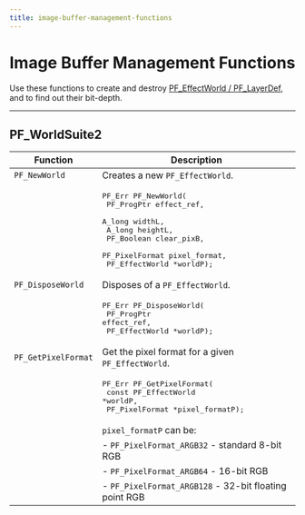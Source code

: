 ```yaml
---
title: image-buffer-management-functions
---
```

# Image Buffer Management Functions

Use these functions to create and destroy [PF_EffectWorld / PF_LayerDef](../../effect-basics/PF_EffectWorld), and to find out their bit-depth.

---

## PF_WorldSuite2

|      Function       |                                                                                                                   Description                                                                                                                   |
|---------------------|-------------------------------------------------------------------------------------------------------------------------------------------------------------------------------------------------------------------------------------------------|
| `PF_NewWorld`       | Creates a new `PF_EffectWorld`.                                                                                                                                                                                                                 |
|                     | <pre lang="cpp">PF_Err PF_NewWorld(<br/>  PF_ProgPtr      effect_ref,<br/>  A_long          widthL,<br/>  A_long          heightL,<br/>  PF_Boolean      clear_pixB,<br/>  PF_PixelFormat  pixel_format,<br/>  PF_EffectWorld  \*worldP);</pre> |
| `PF_DisposeWorld`   | Disposes of a `PF_EffectWorld`.                                                                                                                                                                                                                 |
|                     | <pre lang="cpp">PF_Err PF_DisposeWorld(<br/>  PF_ProgPtr      effect_ref,<br/>  PF_EffectWorld  \*worldP);</pre>                                                                                                                                |
| `PF_GetPixelFormat` | Get the pixel format for a given `PF_EffectWorld`.                                                                                                                                                                                              |
|                     | <pre lang="cpp">PF_Err PF_GetPixelFormat(<br/>  const PF_EffectWorld  \*worldP,<br/>  PF_PixelFormat        \*pixel_formatP);</pre>                                                                                                             |
|                     | `pixel_formatP` can be:                                                                                                                                                                                                                         |
|                     | - `PF_PixelFormat_ARGB32` - standard 8-bit RGB                                                                                                                                                                                                  |
|                     | - `PF_PixelFormat_ARGB64` - 16-bit RGB                                                                                                                                                                                                          |
|                     | - `PF_PixelFormat_ARGB128` - 32-bit floating point RGB                                                                                                                                                                                          |
